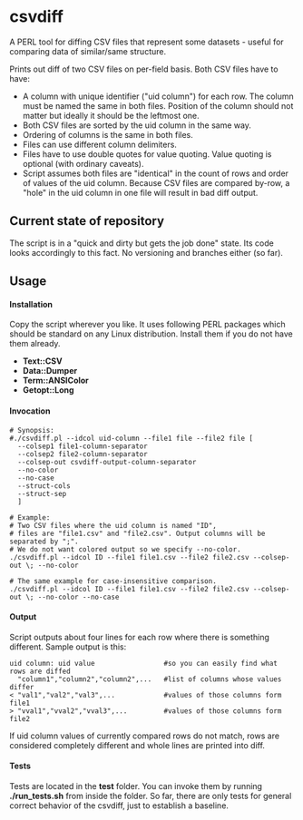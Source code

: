# csvdiff
A PERL tool for diffing CSV files that represent some datasets - useful for comparing data of similar/same structure.

Prints out diff of two CSV files on per-field basis. Both CSV files have to have:
- A column with unique identifier ("uid column") for each row. The column must be named the same in both files. Position of the column should not matter but ideally it should be the leftmost one.
- Both CSV files are sorted by the uid column in the same way.
- Ordering of columns is the same in both files.
- Files can use different column delimiters.
- Files have to use double quotes for value quoting. Value quoting is optional (with ordinary caveats).
- Script assumes both files are "identical" in the count of rows and order of values of the uid column. Because CSV files are compared by-row, a "hole" in the uid column in one file will result in bad diff output.

## Current state of repository
The script is in a "quick and dirty but gets the job done" state. Its code looks accordingly to this fact. No versioning and branches either (so far).

## Usage
#### Installation
Copy the script wherever you like. It uses following PERL packages which should be standard on any Linux distribution. Install them if you do not have them already.
- **Text::CSV**
- **Data::Dumper**
- **Term::ANSIColor**
- **Getopt::Long**

#### Invocation
```
# Synopsis:
#./csvdiff.pl --idcol uid-column --file1 file --file2 file [
  --colsep1 file1-column-separator
  --colsep2 file2-column-separator
  --colsep-out csvdiff-output-column-separator
  --no-color
  --no-case
  --struct-cols
  --struct-sep
  ]

# Example:
# Two CSV files where the uid column is named "ID",
# files are "file1.csv" and "file2.csv". Output columns will be separated by ";".
# We do not want colored output so we specify --no-color.
./csvdiff.pl --idcol ID --file1 file1.csv --file2 file2.csv --colsep-out \; --no-color

# The same example for case-insensitive comparison.
./csvdiff.pl --idcol ID --file1 file1.csv --file2 file2.csv --colsep-out \; --no-color --no-case
```

#### Output
Script outputs about four lines for each row where there is something different. Sample output is this:
```
uid column: uid value                 #so you can easily find what rows are diffed
  "column1","column2","column2",...   #list of columns whose values differ
< "val1","val2","val3",...            #values of those columns form file1
> "vval1","vval2","vval3",...         #values of those columns form file2
```
If uid column values of currently compared rows do not match, rows are considered completely different and whole lines are printed into diff.

#### Tests
Tests are located in the **test** folder. You can invoke them by running **./run_tests.sh** from inside the folder. So far, there are only tests for general correct behavior of the csvdiff, just to establish a baseline.
